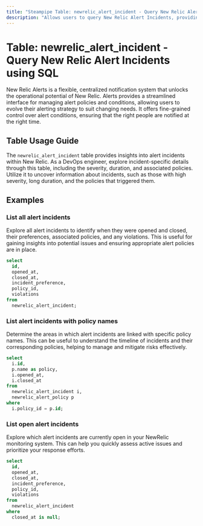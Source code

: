 ```yaml
---
title: "Steampipe Table: newrelic_alert_incident - Query New Relic Alert Incidents using SQL"
description: "Allows users to query New Relic Alert Incidents, providing comprehensive details about the incidents triggered in the New Relic account."
---
```


# Table: newrelic_alert_incident - Query New Relic Alert Incidents using SQL

New Relic Alerts is a flexible, centralized notification system that unlocks the operational potential of New Relic. Alerts provides a streamlined interface for managing alert policies and conditions, allowing users to evolve their alerting strategy to suit changing needs. It offers fine-grained control over alert conditions, ensuring that the right people are notified at the right time.

## Table Usage Guide

The `newrelic_alert_incident` table provides insights into alert incidents within New Relic. As a DevOps engineer, explore incident-specific details through this table, including the severity, duration, and associated policies. Utilize it to uncover information about incidents, such as those with high severity, long duration, and the policies that triggered them.

## Examples

### List all alert incidents
Explore all alert incidents to identify when they were opened and closed, their preferences, associated policies, and any violations. This is useful for gaining insights into potential issues and ensuring appropriate alert policies are in place.

```sql
select 
  id,
  opened_at,
  closed_at,
  incident_preference,
  policy_id,
  violations
from
  newrelic_alert_incident;
```

### List alert incidents with policy names
Determine the areas in which alert incidents are linked with specific policy names. This can be useful to understand the timeline of incidents and their corresponding policies, helping to manage and mitigate risks effectively.

```sql
select
  i.id,
  p.name as policy,
  i.opened_at,
  i.closed_at
from
  newrelic_alert_incident i,
  newrelic_alert_policy p
where
  i.policy_id = p.id;
```

### List open alert incidents
Explore which alert incidents are currently open in your NewRelic monitoring system. This can help you quickly assess active issues and prioritize your response efforts.

```sql
select 
  id,
  opened_at,
  closed_at,
  incident_preference,
  policy_id,
  violations
from
  newrelic_alert_incident
where
  closed_at is null;
```